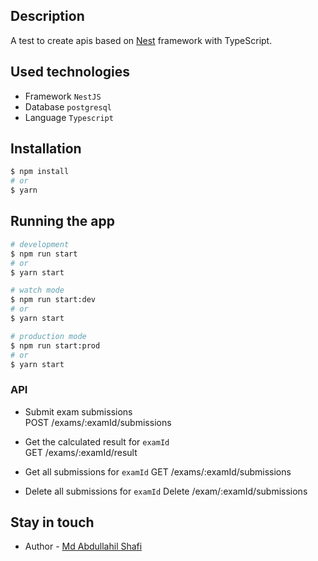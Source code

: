 ## Description

A test to create apis based on [Nest](https://github.com/nestjs/nest) framework with TypeScript.

## Used technologies

 - Framework `NestJS`  
 - Database `postgresql`   
 - Language `Typescript`

## Installation

```bash
$ npm install
# or
$ yarn
```

## Running the app

```bash
# development
$ npm run start
# or
$ yarn start

# watch mode
$ npm run start:dev
# or
$ yarn start

# production mode
$ npm run start:prod
# or
$ yarn start
```

### API
  - Submit exam submissions   
  POST  /exams/:examId/submissions

  - Get the calculated result for `examId`  
  GET /exams/:examId/result

  - Get all submissions for  `examId`
  GET /exams/:examId/submissions

  - Delete all submissions for `examId`
  Delete /exam/:examId/submissions

## Stay in touch

- Author - [Md Abdullahil Shafi](mailto:shafi.cse.buet@gmail.com)
